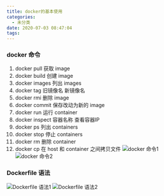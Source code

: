 ```yaml
---
title: docker的基本使用
categories:
  - 未分类
date: 2020-07-03 08:47:04
tags:
---
```

### docker 命令
1. docker pull 获取 image
2. docker build 创建 image
3. docker images 列出 images
4. docker tag  旧镜像名  新镜像名 
5. docker rmi 删除 image
6. docker commit 保存改动为新的 image
7. docker run 运行 container
8. docker inspect 容器名称 查看容器IP
9. docker ps 列出 containers
10. docker stop 停止 containers
11. docker rm 删除 container
12. docker cp 在 host 和 container 之间拷贝文件
![docker 命令1](https://img.mukewang.com/5efdebd800014a8619201080.jpg)
![docker 命令2](https://img.mukewang.com/5efdec250001eb8419201080.jpg)

### Dockerfile 语法

![Dockerfile 语法1](https://img.mukewang.com/5efdeeec00018f3e19201080.jpg)
![Dockerfile 语法2](https://img.mukewang.com/5efdef1b0001ff5b19201080.jpg)

